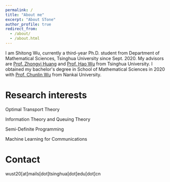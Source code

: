 ```yaml
---
permalink: /
title: "About me"
excerpt: "About STone"
author_profile: true
redirect_from: 
  - /about/
  - /about.html
---
```


I am Shitong Wu, currently a third-year Ph.D. student from Department of Mathematical Sciences, Tsinghua University since Sept. 2020. My advisors are [Prof. Zhongyi Huang](https://math.tsinghua.edu.cn/info/1125/1620.htm) and [Prof. Hao Wu](https://haowu1983.github.io/) from Tsinghua University. I obtained my bachelor's degree in School of Mathematical Sciences in 2020 with [Prof. Chunlin Wu](https://math.nankai.edu.cn/2016/1113/c5624a51475/page.htm) from Nankai University.


Research interests
======
Optimal Transport Theory

Information Theory and Queuing Theory

Semi-Definite Programming

Machine Learning for Communications


Contact
======
wust20[at]mails[dot]tsinghua[dot]edu[dot]cn

